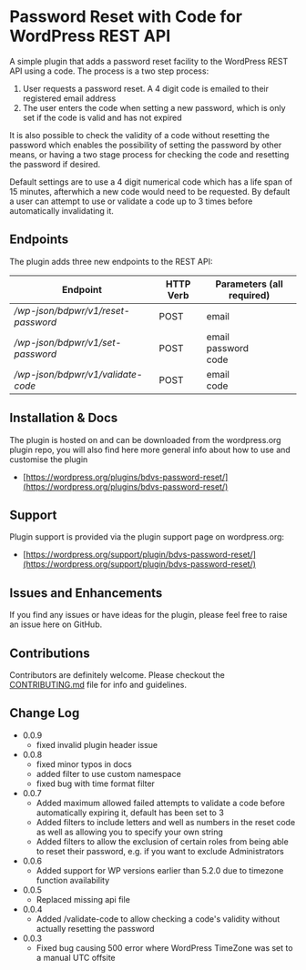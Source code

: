 # Password Reset with Code for WordPress REST API

A simple plugin that adds a password reset facility to the WordPress REST API using a code. The process is a two step process:

1. User requests a password reset. A 4 digit code is emailed to their registered email address
2. The user enters the code when setting a new password, which is only set if the code is valid and has not expired

It is also possible to check the validity of a code without resetting the password which enables the possibility of setting the password by other means, or having a two stage process for checking the code and resetting the password if desired.

Default settings are to use a 4 digit numerical code which has a life span of 15 minutes, afterwhich a new code would need to be requested. By default a user can attempt to use or validate a code up to 3 times before automatically invalidating it.

## Endpoints

The plugin adds three new endpoints to the REST API:

| Endpoint                              | HTTP Verb | Parameters (**all required**)      |
| ------------------------------------- | --------- | ---------------------------------- |
| */wp-json/bdpwr/v1/reset-password*    | POST      |  email                             |
| */wp-json/bdpwr/v1/set-password*      | POST      |  email <br /> password <br /> code |
| */wp-json/bdpwr/v1/validate-code*     | POST      |  email <br /> code                 |

## Installation & Docs
The plugin is hosted on and can be downloaded from the wordpress.org plugin repo, you will also find here more general info about how to use and customise the plugin
 - [https://wordpress.org/plugins/bdvs-password-reset/](https://wordpress.org/plugins/bdvs-password-reset/)

## Support
Plugin support is provided via the plugin support page on wordpress.org:
- [https://wordpress.org/support/plugin/bdvs-password-reset/](https://wordpress.org/support/plugin/bdvs-password-reset/)

## Issues and Enhancements
If you find any issues or have ideas for the plugin, please feel free to raise an issue here on GitHub.

## Contributions
Contributors are definitely welcome. Please checkout the [CONTRIBUTING.md](https://github.com/dominic-ks/bdvs-password-reset/blob/master/CONTRIBUTING.md) file for info and guidelines.

## Change Log
 - 0.0.9
   - fixed invalid plugin header issue
 - 0.0.8
   - fixed minor typos in docs
   - added filter to use custom namespace
   - fixed bug with time format filter
 - 0.0.7
   - Added maximum allowed failed attempts to validate a code before automatically expiring it, default has been set to 3
   - Added filters to include letters and well as numbers in the reset code as well as allowing you to specify your own string
   - Added filters to allow the exclusion of certain roles from being able to reset their password, e.g. if you want to exclude Administrators
 - 0.0.6
   - Added support for WP versions earlier than 5.2.0 due to timezone function availability
 - 0.0.5
   - Replaced missing api file
 - 0.0.4
   - Added /validate-code to allow checking a code's validity without actually resetting the password
 - 0.0.3
   - Fixed bug causing 500 error where WordPress TimeZone was set to a manual UTC offsite
